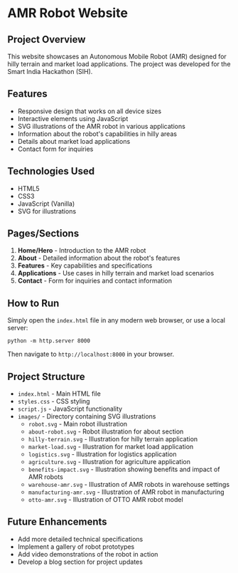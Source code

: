 # AMR Robot Website

## Project Overview
This website showcases an Autonomous Mobile Robot (AMR) designed for hilly terrain and market load applications. The project was developed for the Smart India Hackathon (SIH).

## Features
- Responsive design that works on all device sizes
- Interactive elements using JavaScript
- SVG illustrations of the AMR robot in various applications
- Information about the robot's capabilities in hilly areas
- Details about market load applications
- Contact form for inquiries

## Technologies Used
- HTML5
- CSS3
- JavaScript (Vanilla)
- SVG for illustrations

## Pages/Sections
1. **Home/Hero** - Introduction to the AMR robot
2. **About** - Detailed information about the robot's features
3. **Features** - Key capabilities and specifications
4. **Applications** - Use cases in hilly terrain and market load scenarios
5. **Contact** - Form for inquiries and contact information

## How to Run
Simply open the `index.html` file in any modern web browser, or use a local server:

```
python -m http.server 8000
```

Then navigate to `http://localhost:8000` in your browser.

## Project Structure
- `index.html` - Main HTML file
- `styles.css` - CSS styling
- `script.js` - JavaScript functionality
- `images/` - Directory containing SVG illustrations
  - `robot.svg` - Main robot illustration
  - `about-robot.svg` - Robot illustration for about section
  - `hilly-terrain.svg` - Illustration for hilly terrain application
  - `market-load.svg` - Illustration for market load application
  - `logistics.svg` - Illustration for logistics application
  - `agriculture.svg` - Illustration for agriculture application
  - `benefits-impact.svg` - Illustration showing benefits and impact of AMR robots
  - `warehouse-amr.svg` - Illustration of AMR robots in warehouse settings
  - `manufacturing-amr.svg` - Illustration of AMR robot in manufacturing
  - `otto-amr.svg` - Illustration of OTTO AMR robot model

## Future Enhancements
- Add more detailed technical specifications
- Implement a gallery of robot prototypes
- Add video demonstrations of the robot in action
- Develop a blog section for project updates